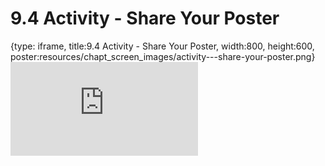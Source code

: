 # 9.4 Activity - Share Your Poster
 
{type: iframe, title:9.4 Activity - Share Your Poster, width:800, height:600, poster:resources/chapt_screen_images/activity---share-your-poster.png}
![](http://science.c-moor.org/CURE-MicrobialMysteries/activity---share-your-poster.html)
 

 
